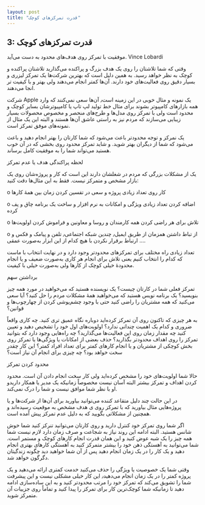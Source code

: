 ```yaml
---
layout: post
title: "قدرت تمرکزهای کوچک"
---
```

3: قدرت تمرکزهای کوچک
---------------------

موفقیت با تمرکز روی هدف‌های محدود به دست می‌آید. Vince Lobardi

وقتی که شما تلاشتان را روی یک هدف بزرگ و پراکنده می‌گذارید تلاشتان
پراکنده و کوچک به نظر خواهد رسید. به همین دلیل است که بهترین شرکت‌ها یک
تمرکز لیزری و بسیار دقیق روی فعالیت‌های خود دارند. آن‌ها کمتر انجام
می‌دهند ولی بهتر و با کیفیت تر انجا می‌دهند.

شرکت Apple یک نمونه و مثال خوبی در این زمینه است٫ آن‌ها سعی نمی‌کنند که
وارد همه بازارهای کامپیوتر بشوند برای مثال خط تولید لپ تاپ یا
کامپیوترشان بسایر کوچک و محدود است ولی با تمرکز روی مدل‌ها و طرح‌های
منحصر و مخصوص محصولات بسیار زیبایی می‌سازند که مردم نیز به راستی عاشق
آن‌ها هستند و البته این یک مثال از نمونه‌های موفق تمرکز است.

یک نمرکز و توجه محدودتر باعث می‌شود که شما کارتان را بهتر انجام دهید و
باعث می‌شود که شما از دیگران بهتر شوید. و شاید تمرکز محدود روی بخشی که
در آن خوب هستید می‌تواند شما را به موفقیت کامل برساند.

لحظه پراکندگی هدف یا عدم تمرکز

یک از مشکلات بزرگی که مردم در شغلشان دارند این است که کار و پروژه‌شان
روی یک بازار مشخص و متمرکز نیست. فقط به این مثال‌ها دقت کنید:

o کار روی تعداد زیادی پروژه و سعی در تقسین کردن زمان بین همهٔ کارها

o اضافه کردن تعداد زیادی ویژگی و امکانات به نرم افزار و ساخت یک برنامه
چاق و پف کرده

o تلاش برای هر راضی کردن همه کارمندان و روسا و معاونین و فراموش کردن
اولویت‌ها

o از تباط داشتن همزمان از طریق ایمیل٫ چندین شبکه اجتماعی٫ تلفن و پیامک و
فکس و … ارتباط برقرار نکردن با هیچ کدام از این ابزار به‌صورت عمقی.

تعداد زیادی راه مختلف برای تمرکزهای محدودتر وجود دارد و در نهایت انتخاب
با ماست که کدام را انتخاب کنیم یعنی تلاش برای انجام هر کاری به‌صورت ضعیف
و یا انجام محدودهٔ خیلی کوچک از کارها ولی به‌صورت خیلی با کیفیت.

برداشتن سهم

تمرکز فعلی شما در کارتان چیست؟ یک نویسنده هستید که می‌خواهید در مورد همه
چیز بنویسید؟ یک برنامه نویس هستید که می‌خواهید همهٔ مشکلات مردم را حل
کنید؟ آیا سعی می‌کنید که همه مشتریان را راضی کنید حتی با وجود چشم‌پوشی
کردن از چهارچوب‌ها و قوانین؟

به هر چیزی که تاکنون روی آن تمرکز کرده‌اید دوباره نگاه عمیق تری کنید. چه
کاری واقعاً ضروری و کدام یک اهمیت چندانی ندارد؟ اولویت‌های اول خود را
تشخیص دهید و تعیین کنید چه مقدار زمان روی این فعالیت‌ها می‌گذارید؟ چه
راه‌هایی وجود دارد که بتوانید تمرکز را روی اهداف محدودتر بگذارید؟ حذف
بعضی از امکانات یا ویژگی‌ها یا تمرکز روی بخش کوچکی از مشتریان و یا انجام
کارهای کمتر برای تعداد افراد کمتر؟ این کار چقدر سخت خواهد بود؟ چه چیزی
برای انجام آن نیاز است؟

محدود کردن تمرکز

حالا شما اولویت‌های خود را مشخص کرده‌اید ولی کار سخت انجام دادن آن است.
محدود کردن اهداف و تمرکز بیشتر البته آسان نیست مخصوصاً زمانیکه یک مدیر
یا همکار داریدو او با نظر شما موافق نیست و شما را درک نمی‌کند.

در این حالت چند دلیل متقاعد کننده می‌توانید بیاورید برای آن‌ها از
شرکت‌ها و یا پروژه‌هایی مثال بیاورید که با تمرکز روی ی هدف مشخص به
موقعیت رسیده‌اند و همچنین از مشکلاتی بگویید که به دلیل عدم تمرکز پیش
آمده است.

اگر شما روی تمرکز خود کنترل دارید و روی کارتان می‌توانید تنرکز کنید شما
خوش شانس هستید. البته ادامه این روند نیاز به شجاعت و صرف زمان دارد لازم
نیست شما همه چیز را یک شبه عوض کنید و این همان قدرت انجام کارهای کوچک و
مستمر است. شما می‌توانید به آهستگی ذهن خود را بیشتر متمرکز کنید به
آهستگی کارهای بهتری انجام دهید و یک کار را در یک زمان انجام دهید پس از
آن شما خواهید دید چگونه زندگیتان دگرگون خواهد شد.

وقتی شما یک خصوصیت یا ویژگی را حذف می‌کنید خدمت کمتری ارائه می‌دهید و یک
پروژه کمتر را در یک زمان انجام می‌دهید٫ این کار خیلی مشکلی نیست و این
پیشرفت شما را تشویق می‌کند که تمرکز خود را مرتب محدودتر کنید و به این
ساده‌سازی ادامه دهید تا زمانیکه شما کوچک‌ترین کار برای تمرکز را پیدا
کنید و تماماً روی جزییات آن متمرکز شوید.
